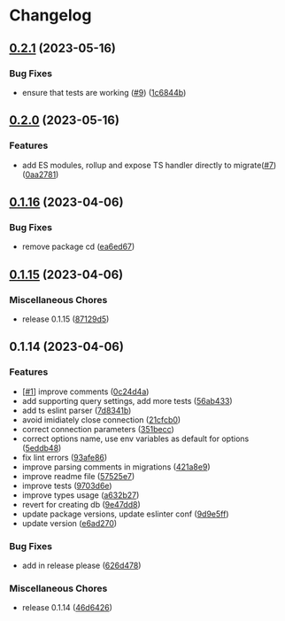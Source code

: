 # Changelog

## [0.2.1](https://github.com/gentrace/clickhouse-migrations/compare/v0.2.0...v0.2.1) (2023-05-16)


### Bug Fixes

* ensure that tests are working ([#9](https://github.com/gentrace/clickhouse-migrations/issues/9)) ([1c6844b](https://github.com/gentrace/clickhouse-migrations/commit/1c6844bf3d5a54eede6ad0e6d124ffa2df352841))

## [0.2.0](https://github.com/gentrace/clickhouse-migrations/compare/v0.1.16...v0.2.0) (2023-05-16)


### Features

* add ES modules, rollup and expose TS handler directly to migrate([#7](https://github.com/gentrace/clickhouse-migrations/issues/7)) ([0aa2781](https://github.com/gentrace/clickhouse-migrations/commit/0aa278199a5e1e826b8cfd277f97b4f060aab124))

## [0.1.16](https://github.com/gentrace/clickhouse-migrations/compare/v0.1.15...v0.1.16) (2023-04-06)


### Bug Fixes

* remove package cd ([ea6ed67](https://github.com/gentrace/clickhouse-migrations/commit/ea6ed679333e43c8aacd0d41d4a2bac918346493))

## [0.1.15](https://github.com/gentrace/clickhouse-migrations/compare/v0.1.14...v0.1.15) (2023-04-06)


### Miscellaneous Chores

* release 0.1.15 ([87129d5](https://github.com/gentrace/clickhouse-migrations/commit/87129d5c73561fef3fd813e9230f54d68c82d8a6))

## 0.1.14 (2023-04-06)


### Features

* [[#1](https://github.com/gentrace/clickhouse-migrations/issues/1)] improve comments ([0c24d4a](https://github.com/gentrace/clickhouse-migrations/commit/0c24d4afca157024ce0a24caacae62a5b069e229))
* add supporting query settings, add more tests ([56ab433](https://github.com/gentrace/clickhouse-migrations/commit/56ab4337830aa2922e72292dfbe22ecbdbe73292))
* add ts eslint parser ([7d8341b](https://github.com/gentrace/clickhouse-migrations/commit/7d8341bf7889740966cbfdec27aa9eda266882e2))
* avoid imidiately close connection ([21cfcb0](https://github.com/gentrace/clickhouse-migrations/commit/21cfcb0b036d7dcf9e8c035f3330f38480211e7a))
* correct connection parameters ([351becc](https://github.com/gentrace/clickhouse-migrations/commit/351becce38b051cf8f26fe09ff6de1bd4803a888))
* correct options name, use env variables as default for options ([5eddb48](https://github.com/gentrace/clickhouse-migrations/commit/5eddb480b02f215020f4f6eeff3c2ed3fd7d6670))
* fix lint errors ([93afe86](https://github.com/gentrace/clickhouse-migrations/commit/93afe864fe1f7eb4ac97ba55da8c695b2d14b5b2))
* improve parsing comments in migrations ([421a8e9](https://github.com/gentrace/clickhouse-migrations/commit/421a8e9ae9b7ff202b3be71df8f5f00e1197ec2d))
* improve readme file ([57525e7](https://github.com/gentrace/clickhouse-migrations/commit/57525e749c298539135d0335c757eacf293ee077))
* improve tests ([9703d6e](https://github.com/gentrace/clickhouse-migrations/commit/9703d6eec8d82d169e3512256e7dd92cef0407e2))
* improve types usage ([a632b27](https://github.com/gentrace/clickhouse-migrations/commit/a632b2707947aab9bf283bfa3ec54cf76511b06a))
* revert for creating db ([9e47dd8](https://github.com/gentrace/clickhouse-migrations/commit/9e47dd88f30ebcb570b4704b47c2b8d970722a3d))
* update package versions, update eslinter conf ([9d9e5ff](https://github.com/gentrace/clickhouse-migrations/commit/9d9e5ffe0bcf88fd536a1547b6647c2483df67b2))
* update version ([e6ad270](https://github.com/gentrace/clickhouse-migrations/commit/e6ad27048a5c9022d53565e9436bc4a3b8365c76))


### Bug Fixes

* add in release please ([626d478](https://github.com/gentrace/clickhouse-migrations/commit/626d4783b6c269ad1e47dc3997b5a11353c5f249))


### Miscellaneous Chores

* release 0.1.14 ([46d6426](https://github.com/gentrace/clickhouse-migrations/commit/46d64268b8a58ab5b8d128c11698d2e5c0831b3c))
